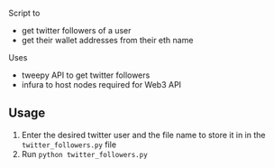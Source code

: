 Script to
- get twitter followers of a user
- get their wallet addresses from their eth name

Uses
- tweepy API to get twitter followers
- infura to host nodes required for Web3 API

## Usage
1. Enter the desired twitter user and the file name to store it in in the `twitter_followers.py` file
2. Run `python twitter_followers.py`